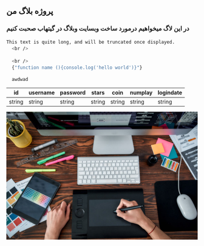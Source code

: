 <h2>
  پروژه بلاگ من
</h2>
<h3>
  در این لاگ میخواهیم درمورد ساخت وبسایت وبلاگ در گیتهاب صحبت کنیم
</h3>


 ```bash
 This text is quite long, and will be truncated once displayed.
   <br />

   <br />
   {"function name (){console.log('hello world')}"}      
```

```bash 
  awdwad
```


| id | username | password | stars | coin | numplay | logindate |
| - | - | - | - | - | - | - |
| string | string | string | string | string | string | string |


![Drag Racing](https://raw.githubusercontent.com/artafp/artafp/main/pages/1blog/index.jpg)

<div id="47960931925"><script type="text/JavaScript" src="https://www.aparat.com/embed/YROWE?data[rnddiv]=47960931925&data[responsive]=yes"></script></div>
